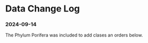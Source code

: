 # Data Change Log

### 2024-09-14

The Phylum Porifera was included to add clases an orders below.  
